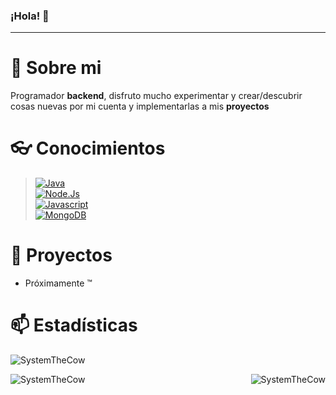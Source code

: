 ### ¡Hola! 👋
---
# 📑 Sobre mi
Programador **backend**, disfruto mucho experimentar y crear/descubrir cosas nuevas por mi cuenta y implementarlas a mis **proyectos**
# 👓 Conocimientos
> [![Java](https://img.shields.io/badge/-Java-FF0000?style=for-the-badge&logo=apachemaven&logoColor=white&labelColor=101010)]()<br/>
> [![Node.Js](https://img.shields.io/badge/-Node.Js-339933?style=for-the-badge&logo=node.js&logoColor=white&labelColor=101010)]()<br/>
> [![Javascript](https://img.shields.io/badge/-Javascript-3b85d1?style=for-the-badge&logo=javascript&logoColor=white&labelColor=101010)]()<br/>
> [![MongoDB](https://img.shields.io/badge/-MongoDB-74fc8b?style=for-the-badge&logo=MongoDB&logoColor=white&labelColor=101010)]()<br/>

# 🌱 Proyectos
- Próximamente ™️
# 📫 Estadísticas
<p align="left"> <img src="https://komarev.com/ghpvc/?username=SystemTheCow&label=Profile%20views&color=0e75b6&style=flat" alt="SystemTheCow" /> </p>
<p><img align="left" src="https://github-readme-stats.vercel.app/api/top-langs?username=SystemTheCow&theme=tokyonight&show_icons=true&locale=en&layout=compact"alt="SystemTheCow"/></p>
<p>&nbsp;<img align="right" src="https://github-readme-stats.vercel.app/api?username=SystemTheCow&theme=tokyonight&show_icons=true&locale=en" alt="SystemTheCow" /></p>
